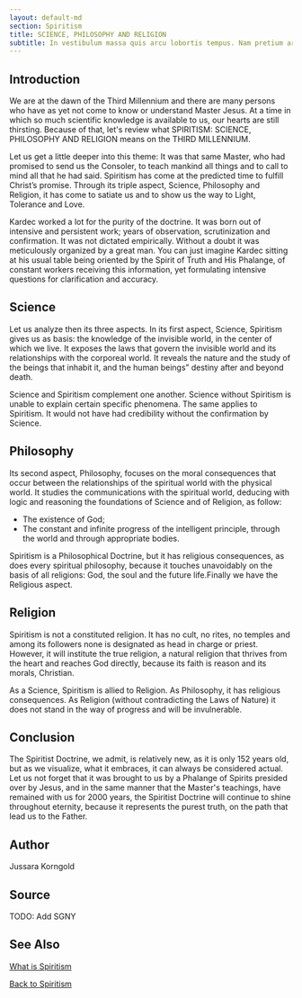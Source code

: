 ```yaml
---
layout: default-md
section: Spiritism
title: SCIENCE, PHILOSOPHY AND RELIGION
subtitle: In vestibulum massa quis arcu lobortis tempus. Nam pretium arcu in odio vulputate luctus.
---
```


## Introduction

We are at the dawn of the Third Millennium and there are many persons who have as yet not come to know or understand Master Jesus. At a time in which so much scientific knowledge is available to us, our hearts are still thirsting. Because of that, let's review what SPIRITISM: SCIENCE, PHILOSOPHY AND RELIGION means on the THIRD MILLENNIUM.

Let us get a little deeper into this theme: It was that same Master, who had promised to send us the Consoler, to teach mankind all things and to call to mind all that he had said. Spiritism has come at the predicted time to fulfill Christ’s promise. Through its triple aspect, Science, Philosophy and Religion, it has come to satiate us and to show us the way to Light, Tolerance and Love.

Kardec worked a lot for the purity of the doctrine. It was born out of intensive and persistent work; years of observation, scrutinization and confirmation. It was not dictated empirically. Without a doubt it was meticulously organized by a great man. You can just imagine Kardec sitting at his usual table being oriented by the Spirit of Truth and His Phalange, of constant workers receiving this information, yet formulating intensive questions for clarification and accuracy.

## Science
Let us analyze then its three aspects. In its first aspect, Science, Spiritism gives us as basis: the knowledge of the invisible world, in the center of which we live. It exposes the laws that govern the invisible world and its relationships with the corporeal world. It reveals the nature and the study of the beings that inhabit it, and the human beings” destiny after and beyond death.

Science and Spiritism complement one another. Science without Spiritism is unable to explain certain specific phenomena. The same applies to Spiritism. It would not have had credibility without the confirmation by Science.

## Philosophy
Its second aspect, Philosophy, focuses on the moral consequences that occur between the relationships of the spiritual world with the physical world. It studies the communications with the spiritual world, deducing with logic and reasoning the foundations of Science and of Religion, as follow:
* The existence of God;
* The constant and infinite progress of the intelligent principle, through the world and through appropriate bodies.

Spiritism is a Philosophical Doctrine, but it has religious consequences, as does every spiritual philosophy, because it touches unavoidably on the basis of all religions: God, the soul and the future life.Finally we have the Religious aspect.

## Religion
Spiritism is not a constituted religion. It has no cult, no rites, no temples and among its followers none is designated as head in charge or priest. However, it will institute the true religion, a natural religion that thrives from the heart and reaches God directly, because its faith is reason and its morals, Christian.

As a Science, Spiritism is allied to Religion. As Philosophy, it has religious consequences. As Religion (without contradicting the Laws of Nature) it does not stand in the way of progress and will be invulnerable.

## Conclusion
The Spiritist Doctrine, we admit, is relatively new, as it is only 152 years old, but as we visualize, what it embraces, it can always be considered actual. Let us not forget that it was brought to us by a Phalange of Spirits presided over by Jesus, and in the same manner that the Master's teachings, have remained with us for 2000 years, the Spiritist Doctrine will continue to shine throughout eternity, because it represents the purest truth, on the path that lead us to the Father.

## Author
Jussara Korngold

## Source
TODO: Add SGNY


## See Also
[What is Spiritism](about)

<a href="/spiritism" class="button">Back to Spiritism</a>
